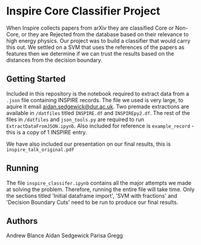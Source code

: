 # Inspire Core Classifier Project
When Inspire collects papers from arXiv they are classified Core or Non-Core, or they are Rejected from the database based on their relevance to high energy physics. Our project was to build a classifier that would carry this out. We settled on a SVM that uses the references of the papers as features then we determine if we can trust the results based on the distances from the decision boundary.

## Getting Started
Included in this repository is the notebook required to extract data from a ```.json``` file containing INSPIRE records. The file we used is very large, to aquire it email aidan.sedgewick@dur.ac.uk. Two premade extractions are available in ```/datfiles``` titled ```INSPIRE.df``` and ```INSPIREpy2.df```. The rest of the files in ```/datfiles``` and ```json_tools.py``` are required to run ```ExtractDataFromJSON.ipynb```. Also included for reference is ```example_record``` - this is a copy of 1 INSPIRE entry.

We have also included our presentation on our final results, this is ```inspire_talk_original.pdf```

## Running
The file ```inspire_classifer.ipynb``` contains all the major attempts we made at solving the problem. Therefore, running the entire file will take time. Only the sections titled 'Initial dataframe import', 'SVM with fractions' and 'Decision Boundary Cuts' need to be run to produce our final results. 

## Authors
Andrew Blance
Aidan Sedgewick
Parisa Gregg
  
 
